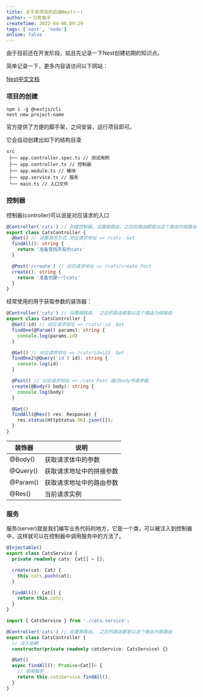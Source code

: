 ```yaml
---
title: 关于本项目的后端Nest(一)
author: 一只死兔子
createTime: 2022-04-06 09:29
tags: ['nest', 'node']
online: false
---
```


由于目前还在开发阶段，姑且先记录一下Nest创建初期的知识点。

简单记录一下，更多内容请访问以下网站：

[Nest中文文档](!https://docs.nestjs.cn/8/introduction)

### 项目的创建
```
npm i -g @nestjs/cli
nest new project-name
```
官方提供了方便的脚手架，之间安装，运行项目即可。

它会自动创建出如下的结构目录
```
src
 ├── app.controller.spec.ts // 测试用例
 ├── app.controller.ts // 控制器
 ├── app.module.ts // 模块
 ├── app.service.ts // 服务
 └── main.ts // 入口文件
```

### 控制器
控制器(controller)可以说是对应请求的入口
```ts
@Controller('cats') // 创建控制器，设置根路由，之后的路由都是以这个路由为根路由
export class CatsController {
  @Get() // 设置请求方式 对应请求地址 => /cats  Get
  findAll(): string {
    return '准备查找所有的cats'
  }

  @Post('/create') // 对应请求地址 => /cats/create Post
  create(): string {
    return '准备创建一个cats'
  }
}
```
经常使用的用于获取参数的装饰器：
```ts
@Controller('cats') // 设置根路由， 之后的路由都是以这个路由为根路由
export class CatsController {
  @Get(:id) // 对应请求地址 => /cats/:id  Get
  findOne(@Param() params): string {
    console.log(params.id)
  }

  @Get() // 对应请求地址 => /cats?id=123  Get
  findOne2(@Query('id') id): string {
    console.log(id)
  }

  @Post() // 对应请求地址 => /cats Post 通过body传递参数
  create(@Body() body): string {
    console.log(body)
  }

  @Get()
  findAll(@Res() res: Response) {
    res.status(HttpStatus.OK).json([]);
  }
}
```
| 装饰器 | 说明 |
| --- | --- |
| @Body() | 获取请求体中的参数 |
| @Query() | 获取请求地址中的拼接参数 |
| @Param() | 获取请求地址中的路由参数 |
| @Res() | 当前请求实例 |

### 服务
服务(server)就是我们编写业务代码的地方，它是一个类，可以被注入到控制器中，这样就可以在控制器中调用服务中的方法了。
```ts
@Injectable()
export class CatsService {
  private readonly cats: Cat[] = [];

  create(cat: Cat) {
    this.cats.push(cat);
  }

  findAll(): Cat[] {
    return this.cats;
  }
}
```

```ts
import { CatsService } from './cats.service';

@Controller('cats') // 设置根路由， 之后的路由都是以这个路由为根路由
export class CatsController {
  // 注入依赖
  constructor(private readonly catsService: CatsService) {}

  @Get()
  async findAll(): Promise<Cat[]> {
    // 调用服务
    return this.catsService.findAll();
  }
}
```

